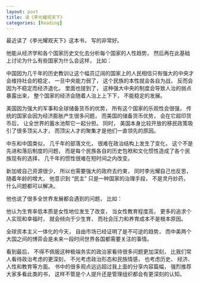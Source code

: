 ```yaml
---
layout: post
title: 读《李光耀观天下》
categories: [Reading]
---
```


最近读了《李光耀观天下》这本书， 写的非常好。 

他能从经济学和各个国家历史文化去分析每个国家的人性趋势， 然后再在此基础上讨论为什么有些国家为什么会这样， 比如：

中国因为几千年的历史教训让这个幅员辽阔的国家上的人民相信只有强大的中央才会维持社会的稳定， 一旦中央能力弱了， 这个民族的本性就会各自为战， 反而会因为不稳定而经济退化。 里面也提到了， 这种强大中央的制度会导致人治的弱点暴露出来， 整个国家的经济会随着人治上上下下， 不能稳定的发展。 

美国因为强大的军事和全球储备货币的优势， 所有这个国家的乐观性会很强， 传统的国家会因为经济膨胀产生很多问题， 而美国的储备货币优势， 会在它超印货币后， 让全世界的蓄水池帮它一起分担。 同时， 美国本身比较开放的移民政策吸引了很多顶尖人才， 而顶尖人才的聚集才是他们一直领先的原因。

中东和中国类似， 几千年的部落文化， 很难在政治结构上发生了变化， 这个不是先进和落后制度的问题， 而是每个民族各自的历史包袱和文化惯性造成了各个民族现有的选择， 几千年的惯性很难在短时间之内改变。

新加坡自己资源很少， 所以也需要强大的政府去约束， 同时李光耀自己也反思， 随着年龄的增大， 他意识到 “民主” 只是一种国家的治理手段， 不是灵丹妙药， 什么问题都可以解决。 

他也说了很多全世界发展都会遇到的问题， 比如：

他认为生育率低本质是女性地位发生了改变， 当女性教育程度高， 更多的追求个人实现和幸福时， 就会倾向于少生育， 而社会压力和养育成本不是根本原因。

全球资本主义一体化的今天， 自由市场已经证明了是不可逆的趋势， 而中美两个大国之间的博弈会是未来一段时间世界各国都需要关注的事情。

看到最后， 不得不佩服这种极端务实的政治家看待很多问题更加深刻， 比我们常人看待政治考虑的更深刻， 不光考虑政治形态和民族情感， 也考虑历史、 经济、 人性和教育等方面。 书中的很多观点远远超过我上面的分享内容篇幅， 强烈推荐大家多看此类的书， 这样不管是个人提升还是管理组织都会有更深刻的认知。

